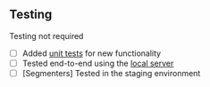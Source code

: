 ## Testing

Testing not required

- [ ] Added [unit tests](https://github.com/segmentio/action-destinations/blob/main/docs/testing.md#local-end-to-end-testing) for new functionality
- [ ] Tested end-to-end using the [local server](https://github.com/segmentio/action-destinations/blob/main/docs/testing.md#local-end-to-end-testing)
- [ ] [Segmenters] Tested in the staging environment
